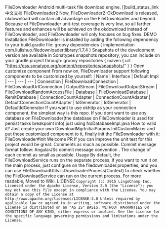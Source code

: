 FileDownloader Android multi-task file download engine. []build_status_link 中文文档 FileDownloader2 Now, FileDownloader2-OkDownload is released, okdownload will contain all advantage on the FileDownloader and beyond. Because of FileDownloader unit-test coverage is very low, so all farther features and enhances will be achieved on the okdownload instead of FileDownloader, and FileDownloader will only focuses on bug fixes. DEMO Installation FileDownloader is installed by adding the following dependency to your build.gradle file: groovy dependencies { implementation com.liulishuo.filedownloader:library:1.7.4 } Snapshots of the development version are available in Sonatypes snapshots repository, you can include on your gradle project through: groovy repositories { maven { url "https://oss.sonatype.org/content/repositories/snapshots/" } } Open customize component From now on, FileDownloader support following components to be customized by yourself: | Name | Interface | Default Impl | --- | --- | --- | Connection | FileDownloadConnection | FileDownloadUrlConnection | OutputStream | FileDownloadOutputStream | FileDownloadRandomAccessFile | Database | FileDownloadDatabase | RemitDatabase | ConnectionCountAdapter | ConnectionCountAdapter | DefaultConnectionCountAdapter | IdGenerator | IdGenerator | DefaultIdGenerator If you want to use okhttp as your connection component, the simplest way is this repo. If you dont want to use any database on FileDownloader(the database on FileDownloader is used for persist tasks breakpoint info) just using NoDatabaseImpl.java How to valid it? Just create your own DownloadMgrInitialParams.InitCustomMaker and put those customized component to it, finally init the FileDownloader with it: FileDownloader#init Welcome PR If you can improve the unit test for this project would be great. Comments as much as possible. Commit message format follow: AngularJSs commit message convention . The change of each commit as small as possible. Usage By default, the FileDownloadService runs on the separate process, if you want to run it on the main process, just configure on the filedownloader.properties, and you can use FileDownloadUtils.isDownloaderProcess(Context) to check whether the FileDownloadService can run on the current process. For more readable, Moved to Wiki. LICENSE ``` Copyright (c) 2015 LingoChamp Inc. Licensed under the Apache License, Version 2.0 (the "License"); you may not use this file except in compliance with the License. You may obtain a copy of the License at http://www.apache.org/licenses/LICENSE-2.0 Unless required by applicable law or agreed to in writing, software distributed under the License is distributed on an "AS IS" BASIS, WITHOUT WARRANTIES OR CONDITIONS OF ANY KIND, either express or implied. See the License for the specific language governing permissions and limitations under the License. ```
